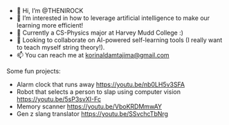 - 👋 Hi, I’m @THENIROCK
- 👀 I’m interested in how to leverage artificial intelligence to make our learning more efficient!
- 🌱 Currently a CS-Physics major at Harvey Mudd College :)
- 💞️ Looking to collaborate on AI-powered self-learning tools (I really want to teach myself string theory!).
- 📫 You can reach me at korinaldamtajima@gmail.com

Some fun projects:
- Alarm clock that runs away https://youtu.be/nb0LH5v3SFA
- Robot that selects a person to slap using computer vision https://youtu.be/5sP3svXI-Fc
- Memory scanner https://youtu.be/VboKRDMmwAY
- Gen z slang translator https://youtu.be/SSvchcTbNrg

<!---
THENIROCK/THENIROCK is a ✨ special ✨ repository because its `README.md` (this file) appears on your GitHub profile.
You can click the Preview link to take a look at your changes.
--->
